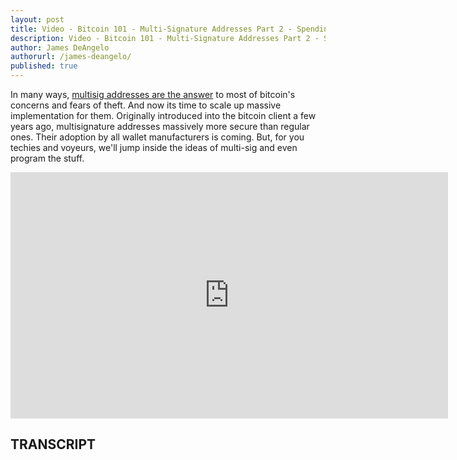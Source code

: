 ```yaml
---
layout: post
title: Video - Bitcoin 101 - Multi-Signature Addresses Part 2 - Spending, Protocol and Coding
description: Video - Bitcoin 101 - Multi-Signature Addresses Part 2 - Spending, Protocol and Coding
author: James DeAngelo
authorurl: /james-deangelo/
published: true
---
```


<p>In many ways, <a href="/bitcoin-multi-signature-fragmented-backups/">multisig addresses are the answer</a> to most of bitcoin's concerns and fears of theft. And now its time to scale up massive implementation for them. Originally introduced into the bitcoin client a few years ago, multisignature addresses massively more secure than regular ones. Their adoption by all wallet manufacturers is coming. But, for you techies and voyeurs, we'll jump inside the ideas of multi-sig and even program the stuff.</p>

<center><iframe width="700" height="394" src="https://www.youtube.com/embed/OSA1pwlaypc?list=PLzctEq7iZD-7-DgJM604zsndMapn9ff6q" frameborder="0" allowfullscreen></iframe></center>

<h2>TRANSCRIPT</h2>
